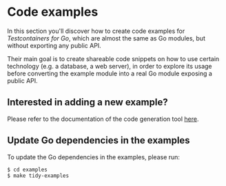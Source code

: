 # Code examples

In this section you'll discover how to create code examples for _Testcontainers for Go_, which are almost the same as Go modules, but without exporting any public API.

Their main goal is to create shareable code snippets on how to use certain technology (e.g. a database, a web server), in order to explore its usage before converting the example module into a real Go module exposing a public API.

## Interested in adding a new example?

Please refer to the documentation of the code generation tool [here](../modules/index.md).

## Update Go dependencies in the examples

To update the Go dependencies in the examples, please run:

```shell
$ cd examples
$ make tidy-examples
```
